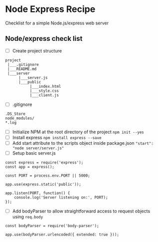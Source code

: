 # Node Express Recipe
Checklist for a simple Node.js/express web server 

## Node/express check list

- [ ] Create project structure
```
project
 |___.gitignore
 |___README.md
 |___server
      |___server.js
      |___public
           |___index.html
           |___style.css
           |___client.js
```
- [ ] .gitignore
```
.DS_Store
node_modules/
*.log
```
- [ ] Initialize NPM at the root directory of the project `npm init --yes`
- [ ] Install express `npm install express --save`
- [ ] Add start attribute to the scripts object inside package.json `"start": "node server/server.js"`
- [ ] Setup basic server.js
```
const express = require('express');
const app = express();

const PORT = process.env.PORT || 5000;

app.use(express.static('public'));

app.listen(PORT, function() {
    console.log('Server listening on:', PORT);
});
```
- [ ] Add bodyParser to allow straightforward access to request objects using `req.body`
```
const bodyParser = require('body-parser');

app.use(bodyParser.urlencoded({ extended: true }));
```